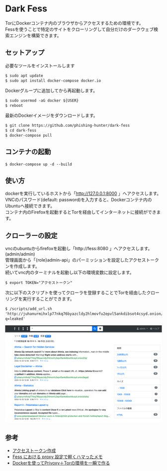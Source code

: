 # Dark Fess
TorにDockerコンテナ内のブラウザからアクセスするための環境です。  
Fessを使うことで特定のサイトをクローリングして自分だけのダークウェブ検索エンジンを構築できます。  

## セットアップ
必要なツールをインストールします
```
$ sudo apt update 
$ sudo apt install docker-compose docker.io
```

Dockerグループに追加してから再起動します。
```
$ sudo usermod -aG docker ${USER}
$ reboot
```

最新のDockerイメージをダウンロードします。
```
$ git clone https://github.com/phishing-hunter/dark-fess
$ cd dark-fess
$ docker-compose pull
```

## コンテナの起動
```
$ docker-compose up -d --build
```

## 使い方
dockerを実行しているホストから「http://127.0.0.1:8000 」へアクセスします。  
VNCのパスワード(default: password)を入力すると、Dockerコンテナ内のUbuntuへ接続できます。  
コンテナ内のFirefoxを起動するとTorを経由してインターネットに接続ができます。  

## クローラーの設定
vncのubuntuからfirefoxを起動し「http://fess:8080 」へアクセスします。(admin/admin)  
管理画面から「{role}admin-api」のパーミッションを設定したアクセストークンを作成します。  
続いてvnc内のターミナルを起動し以下の環境変数に設定します。  
```
$ export TOKEN="アクセストークン"
```
次に以下のスクリプトを使ってクローラを登録することでTorを経由したクローリングを実行することができます。
```
$ /scripts/add_url.sh 'http://juhanurmihxlp77nkq76byazcldy2hlmovfu2epvl5ankdibsot4csyd.onion/search/?q=leaked'
```

![](./img/fess.png)

## 参考
* [アクセストークン作成](https://news.mynavi.jp/techplus/article/techp4514/)
* [Fess における proxy 設定で軽くハマったメモ](https://qiita.com/KentoDodo/items/70af54c9806932e4a61a)
* [Dockerを使ってPrivoxy＋Torの環境を一瞬で作る](https://qiita.com/Shigai/items/1bc9c8476798ccaec403)
